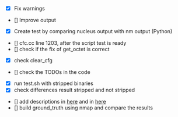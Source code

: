 - [x] Fix warnings
- [] Improve output
- [x] Create test by comparing nucleus output with nm output (Python)
- [] cfc.cc line 1203, after the script test is ready
- [] check if the fix of get_octet is correct
- [x] check clear_cfg
- [] check the TODOs in the code
- [x] run test.sh with stripped binaries
- [x] check differences result stripped and not stripped
- [] add descriptions in [here](./test/README.md) and in [here](./utilities/README.md)
- [] build ground_truth using nmap and compare the results
